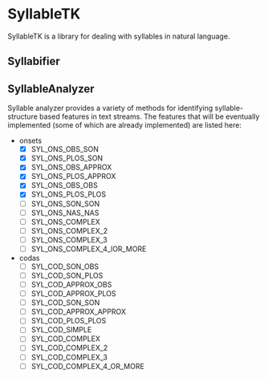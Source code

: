 # SyllableTK

SyllableTK is a library for dealing with syllables in natural language.

## Syllabifier

## SyllableAnalyzer

Syllable analyzer provides a variety of methods for identifying syllable-structure based features in text streams. The features that will be eventually implemented (some of which are already implemented) are listed here:

* onsets
  + [x] SYL_ONS_OBS_SON
  + [x] SYL_ONS_PLOS_SON
  + [x] SYL_ONS_OBS_APPROX
  + [x] SYL_ONS_PLOS_APPROX
  + [x] SYL_ONS_OBS_OBS
  + [x] SYL_ONS_PLOS_PLOS
  + [ ] SYL_ONS_SON_SON
  + [ ] SYL_ONS_NAS_NAS
  + [ ] SYL_ONS_COMPLEX
  + [ ] SYL_ONS_COMPLEX_2
  + [ ] SYL_ONS_COMPLEX_3
  + [ ] SYL_ONS_COMPLEX_4_lOR_MORE
* codas
  + [ ] SYL_COD_SON_OBS
  + [ ] SYL_COD_SON_PLOS
  + [ ] SYL_COD_APPROX_OBS
  + [ ] SYL_COD_APPROX_PLOS
  + [ ] SYL_COD_SON_SON
  + [ ] SYL_COD_APPROX_APPROX
  + [ ] SYL_COD_PLOS_PLOS
  + [ ] SYL_COD_SIMPLE
  + [ ] SYL_COD_COMPLEX
  + [ ] SYL_COD_COMPLEX_2
  + [ ] SYL_COD_COMPLEX_3
  + [ ] SYL_COD_COMPLEX_4_OR_MORE
